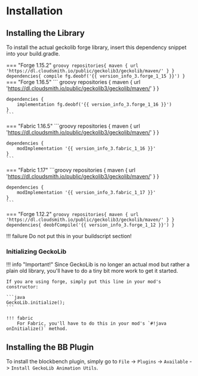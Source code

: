 # Installation
## Installing the Library
To install the actual geckolib forge library, insert this dependency snippet into your build.gradle. 

=== "Forge 1.15.2"
    ```groovy
    repositories{
        maven { url 'https://dl.cloudsmith.io/public/geckolib3/geckolib/maven/' }
    }
    dependencies{
        compile fg.deobf('{{ version_info_3.forge_1_15 }}')
    }
    ```
=== "Forge 1.16.5"
    ``` groovy
    repositories {
        maven { url 'https://dl.cloudsmith.io/public/geckolib3/geckolib/maven/' }
    }
    
    dependencies {
        implementation fg.deobf('{{ version_info_3.forge_1_16 }}')
    }
    ```
=== "Fabric 1.16.5"
    ```groovy
    repositories {
        maven { url 'https://dl.cloudsmith.io/public/geckolib3/geckolib/maven/' }
    }
    
    dependencies {
        modImplementation '{{ version_info_3.fabric_1_16 }}'
    }
    ```
=== "Fabric 1.17"
    ```groovy
    repositories {
        maven { url 'https://dl.cloudsmith.io/public/geckolib3/geckolib/maven/' }
    }
    
    dependencies {
        modImplementation '{{ version_info_3.fabric_1_17 }}'
    }
    ```
=== "Forge 1.12.2"
    ```groovy
    repositories{
        maven { url 'https://dl.cloudsmith.io/public/geckolib3/geckolib/maven/' }
    }
    dependencies{
        deobfCompile('{{ version_info_3.forge_1_12 }}')
    }
    ```

!!! failure
    Do not put this in your buildscript section!
    
### Initializing GeckoLib

!!! info "Important!"
    Since GeckoLib is no longer an actual mod but rather a plain old library, you'll have to do a tiny bit more work to get it started.
    
    If you are using forge, simply put this line in your mod's constructor:
    
    ```java
    GeckoLib.initialize();
    ```
       
    !!! fabric
        For Fabric, you'll have to do this in your mod's `#!java onInitialize()` method.

## Installing the BB Plugin
To install the blockbench plugin, simply go to `File` -> `Plugins` -> `Available` -> `Install GeckoLib Animation Utils`.
